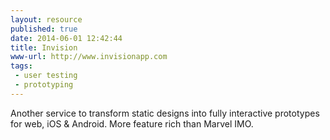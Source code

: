 ```yaml
---
layout: resource
published: true
date: 2014-06-01 12:42:44
title: Invision
www-url: http://www.invisionapp.com
tags:
 - user testing
 - prototyping
---
```


Another service to transform static designs into fully interactive prototypes for web, iOS & Android. More feature rich than Marvel IMO.
